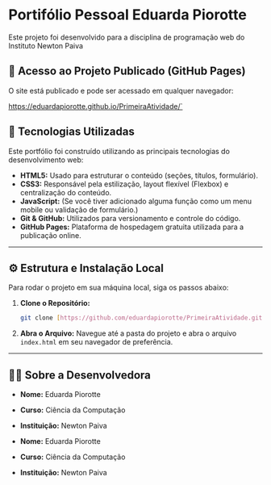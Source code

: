 # Portifólio Pessoal Eduarda Piorotte
Este projeto foi desenvolvido para a disciplina de programação web do Instituto Newton Paiva

## 🔗 Acesso ao Projeto Publicado (GitHub Pages)

O site está publicado e pode ser acessado em qualquer navegador:

https://eduardapiorotte.github.io/PrimeiraAtividade/`

## 🚀 Tecnologias Utilizadas

Este portfólio foi construído utilizando as principais tecnologias do desenvolvimento web:

* **HTML5:** Usado para estruturar o conteúdo (seções, títulos, formulário).
* **CSS3:** Responsável pela estilização, layout flexível (Flexbox) e centralização do conteúdo.
* **JavaScript:** (Se você tiver adicionado alguma função como um menu mobile ou validação de formulário.)
* **Git & GitHub:** Utilizados para versionamento e controle do código.
* **GitHub Pages:** Plataforma de hospedagem gratuita utilizada para a publicação online.

---
## ⚙️ Estrutura e Instalação Local

Para rodar o projeto em sua máquina local, siga os passos abaixo:

1.  **Clone o Repositório:**
    ```bash
    git clone [https://github.com/eduardapiorotte/PrimeiraAtividade.git](https://github.com/eduardapiorotte/PrimeiraAtividade.git)
    ```
2.  **Abra o Arquivo:**
    Navegue até a pasta do projeto e abra o arquivo `index.html` em seu navegador de preferência.
---
## 👩‍🎓 Sobre a Desenvolvedora
* **Nome:** Eduarda Piorotte
* **Curso:** Ciência da Computação
* **Instituição:** Newton Paiva

* **Nome:** Eduarda Piorotte
* **Curso:** Ciência da Computação
* **Instituição:** Newton Paiva
